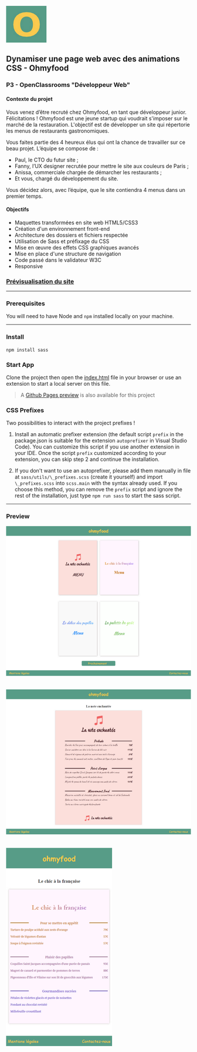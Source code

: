 ![Ohmyfood Icon](/public/img/favicon.png)

## Dynamiser une page web avec des animations CSS - Ohmyfood

### P3 - OpenClassrooms "Développeur Web"

#### Contexte du projet

Vous venez d’être recruté chez Ohmyfood, en tant que développeur junior. Félicitations ! Ohmyfood est une jeune startup qui voudrait s'imposer sur le marché de la restauration. L'objectif est de développer un site qui répertorie les menus de restaurants gastronomiques.

Vous faites partie des 4 heureux élus qui ont la chance de travailler sur ce beau projet. L’équipe se compose de :

- Paul, le CTO du futur site ;
- Fanny, l’UX designer recrutée pour mettre le site aux couleurs de Paris ;
- Anissa, commerciale chargée de démarcher les restaurants ;
- Et vous, chargé du développement du site.

Vous décidez alors, avec l’équipe, que le site contiendra 4 menus dans un premier temps.

#### Objectifs

- Maquettes transformées en site web HTML5/CSS3
- Création d'un environnement front-end
- Architecture des dossiers et fichiers respectée
- Utilisation de Sass et préfixage du CSS
- Mise en œuvre des effets CSS graphiques avancés
- Mise en place d'une structure de navigation
- Code passé dans le validateur W3C
- Responsive

### [Prévisualisation du site](https://alex-pqn.github.io/Ohmyfood-ocr_dw/)

---

### Prerequisites

You will need to have Node and `npm` installed locally on your machine.

---

### Install

```
npm install sass
```

### Start App

Clone the project then open the [index.html](/index.html) file in your browser or use an extension to start a local server on this file.

> A [Github Pages preview](https://alex-pqn.github.io/Ohmyfood-ocr_dw/) is also available for this project

### CSS Prefixes

Two possibilities to interact with the project prefixes !

1. Install an automatic prefixer extension (the default script `prefix` in the package.json is suitable for the extension `autoprefixer` in Visual Studio Code).
   You can customize this script if you use another extension in your IDE.
   Once the script `prefix` customized according to your extension, you can skip step 2 and continue the installation.

2. If you don't want to use an autoprefixer, please add them manually in file at `sass/utils/\_prefixes.scss` (create it yourself) and import `\_prefixes.scss` into ``scss.main`` with the syntax already used.
   If you choose this method, you can remove the `prefix` script and ignore the rest of the installation, just type ``npm run sass`` to start the sass script.

---

### Preview

![Ohmyfood accueil](/public/img/Ohmyfood.png)
<br/>
<br/>
<br/>
![Ohmyfood carte](/public/img/Ohmyfood%20Responsive%202.png)
<br/>
<br/>
<br/>
![Ohmyfood carte responsive](/public/img/Ohmyfood%20Responsive.png)
